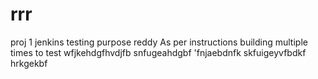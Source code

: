 # rrr
proj 1
jenkins testing purpose
reddy
As per instructions building multiple times to test
wfjkehdgfhvdjfb
snfugeahdgbf
'fnjaebdnfk
skfuigeyvfbdkf
hrkgekbf
